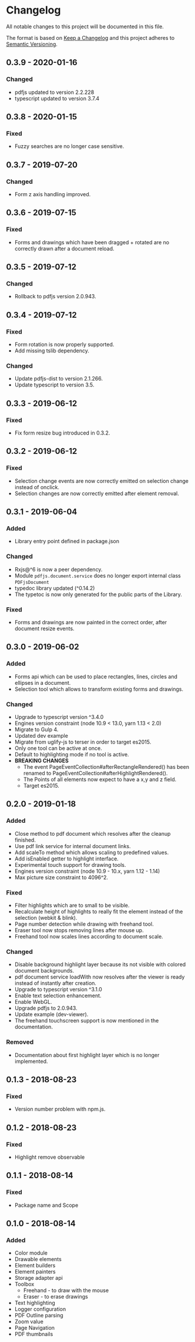 # Changelog
All notable changes to this project will be documented in this file.

The format is based on [Keep a Changelog](https://keepachangelog.com/en/1.0.0/)
and this project adheres to [Semantic Versioning](https://semver.org/spec/v2.0.0.html).

## 0.3.9 - 2020-01-16
### Changed
* pdfjs updated to version 2.2.228
* typescript updated to version 3.7.4

## 0.3.8 - 2020-01-15
### Fixed
* Fuzzy searches are no longer case sensitive.

## 0.3.7 - 2019-07-20
### Changed
* Form z axis handling improved.

## 0.3.6 - 2019-07-15
### Fixed
* Forms and drawings which have been dragged + rotated are no correctly drawn
after a document reload.

## 0.3.5 - 2019-07-12
### Changed
* Rollback to pdfjs version 2.0.943.

## 0.3.4 - 2019-07-12
### Fixed
* Form rotation is now properly supported.
* Add missing tslib dependency.

### Changed
* Update pdfjs-dist to version 2.1.266.
* Update typescript to version 3.5.

## 0.3.3 - 2019-06-12
### Fixed
* Fix form resize bug introduced in 0.3.2.

## 0.3.2 - 2019-06-12
### Fixed
* Selection change events are now correctly emitted on selection change instead of onclick.
* Selection changes are now correctly emitted after element removal.

## 0.3.1 - 2019-06-04
### Added
* Library entry point defined in package.json
### Changed
* Rxjs@^6 is now a peer dependency.
* Module `pdfjs.document.service` does no longer export internal class `PDFjsDocument`
* typedoc library updated (^0.14.2)
* The typetoc is now only generated for the public parts of the Library.  
### Fixed
* Forms and drawings are now painted in the correct order, 
after document resize events.

## 0.3.0 - 2019-06-02
### Added
* Forms api which can be used to place rectangles, lines, circles and ellipses
in a document.
* Selection tool which allows to transform existing forms and drawings.
### Changed
* Upgrade to typescript version ^3.4.0
* Engines version constraint (node 10.9 < 13.0, yarn 1.13 < 2.0)
* Migrate to Gulp 4.
* Updated dev example
* Migrate from uglify-js to terser in order to target es2015.
* Only one tool can be active at once.
* Default to highlighting mode if no tool is active.
* **BREAKING CHANGES**
    * The event PageEventCollection#afterRectangleRendered() has
    been renamed to PageEventCollection#afterHighlightRendered().
    * The Points of all elements now expect to have a x,y and z field.
    * Target es2015.

## 0.2.0 - 2019-01-18

### Added
* Close method to pdf document which resolves after the cleanup finished.
* Use pdf link service for internal document links.
* Add scaleTo method which allows scaling to predefined values.
* Add isEnabled getter to highlight interface.
* Experimental touch support for drawing tools.
* Engines version constraint (node 10.9 - 10.x, yarn 1.12 - 1.14)
* Max picture size constraint to 4096^2.

### Fixed
* Filter highlights which are to small to be visible.
* Recalculate height of highlights to really fit the element instead of the selection (webkit & blink).
* Page number detection while drawing with freehand tool.
* Eraser tool now stops removing lines after mouse up.
* Freehand tool now scales lines according to document scale.

### Changed
* Disable background highlight layer because its not visible with colored
document backgrounds.
* pdf document service loadWith now resolves after the viewer is ready instead of instantly after
creation.
* Upgrade to typescript version ^3.1.0
* Enable text selection enhancement.
* Enable WebGL.
* Upgrade pdfjs to 2.0.943.
* Update example (dev-viewer).
* The freehand touchscreen support is now mentioned in the documentation. 

### Removed
* Documentation about first highlight layer which is no longer implemented.

## 0.1.3 - 2018-08-23

### Fixed
* Version number problem with npm.js.

## 0.1.2 - 2018-08-23

### Fixed
* Highlight remove observable

## 0.1.1 - 2018-08-14

### Fixed
* Package name and Scope

## 0.1.0 - 2018-08-14

### Added
* Color module
* Drawable elements
* Element builders
* Element painters
* Storage adapter api
* Toolbox
    * Freehand - to draw with the mouse
    * Eraser - to erase drawings
* Text highlighting
* Logger configuration
* PDF Outline parsing
* Zoom value
* Page Navigation
* PDF thumbnails
